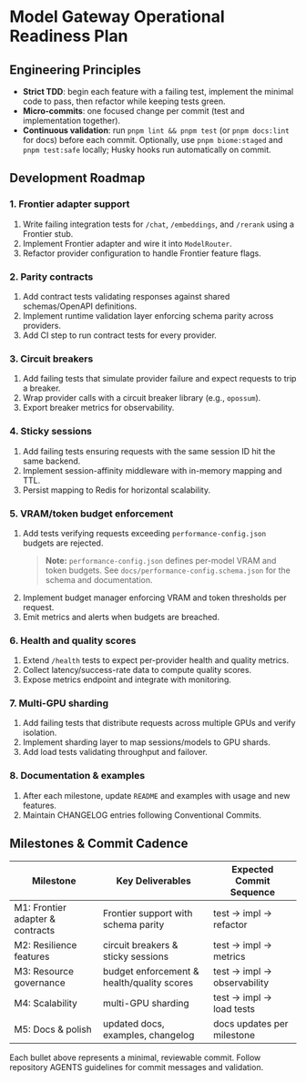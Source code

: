 # Model Gateway Operational Readiness Plan

## Engineering Principles

- **Strict TDD**: begin each feature with a failing test, implement the minimal code to pass, then refactor while keeping tests green.
- **Micro-commits**: one focused change per commit (test and implementation together).
- **Continuous validation**: run `pnpm lint && pnpm test` (or `pnpm docs:lint` for docs)
   before each commit. Optionally, use `pnpm biome:staged` and `pnpm test:safe` locally;
   Husky hooks run automatically on commit.

## Development Roadmap

### 1. Frontier adapter support

1. Write failing integration tests for `/chat`, `/embeddings`, and `/rerank` using a Frontier stub.
2. Implement Frontier adapter and wire it into `ModelRouter`.
3. Refactor provider configuration to handle Frontier feature flags.

### 2. Parity contracts

1. Add contract tests validating responses against shared schemas/OpenAPI definitions.
2. Implement runtime validation layer enforcing schema parity across providers.
3. Add CI step to run contract tests for every provider.

### 3. Circuit breakers

1. Add failing tests that simulate provider failure and expect requests to trip a breaker.
2. Wrap provider calls with a circuit breaker library (e.g., `opossum`).
3. Export breaker metrics for observability.

### 4. Sticky sessions

1. Add failing tests ensuring requests with the same session ID hit the same backend.
2. Implement session-affinity middleware with in-memory mapping and TTL.
3. Persist mapping to Redis for horizontal scalability.

### 5. VRAM/token budget enforcement

1. Add tests verifying requests exceeding `performance-config.json` budgets are rejected.  
   > **Note:** `performance-config.json` defines per-model VRAM and token budgets.
   > See `docs/performance-config.schema.json` for the schema and documentation.
2. Implement budget manager enforcing VRAM and token thresholds per request.
3. Emit metrics and alerts when budgets are breached.

### 6. Health and quality scores

1. Extend `/health` tests to expect per-provider health and quality metrics.
2. Collect latency/success-rate data to compute quality scores.
3. Expose metrics endpoint and integrate with monitoring.

### 7. Multi-GPU sharding

1. Add failing tests that distribute requests across multiple GPUs and verify isolation.
2. Implement sharding layer to map sessions/models to GPU shards.
3. Add load tests validating throughput and failover.

### 8. Documentation & examples

1. After each milestone, update `README` and examples with usage and new features.
2. Maintain CHANGELOG entries following Conventional Commits.

## Milestones & Commit Cadence

| Milestone                        | Key Deliverables                           | Expected Commit Sequence    |
| -------------------------------- | ------------------------------------------ | --------------------------- |
| M1: Frontier adapter & contracts | Frontier support with schema parity        | test → impl → refactor      |
| M2: Resilience features          | circuit breakers & sticky sessions         | test → impl → metrics       |
| M3: Resource governance          | budget enforcement & health/quality scores | test → impl → observability |
| M4: Scalability                  | multi-GPU sharding                         | test → impl → load tests    |
| M5: Docs & polish                | updated docs, examples, changelog          | docs updates per milestone  |

Each bullet above represents a minimal, reviewable commit. Follow repository AGENTS guidelines for commit messages and validation.
